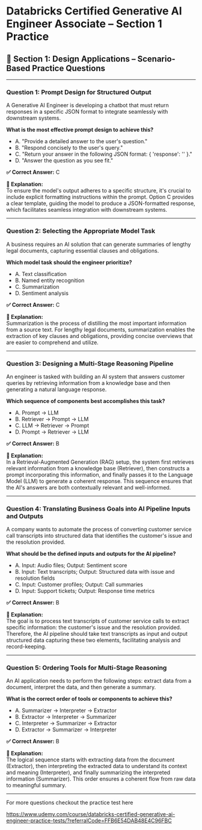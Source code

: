 # Databricks Certified Generative AI Engineer Associate – Section 1 Practice

## 📘 Section 1: Design Applications – Scenario-Based Practice Questions

---

### **Question 1: Prompt Design for Structured Output**

A Generative AI Engineer is developing a chatbot that must return responses in a specific JSON format to integrate seamlessly with downstream systems.

**What is the most effective prompt design to achieve this?**

- A. "Provide a detailed answer to the user's question."  
- B. "Respond concisely to the user's query."  
- C. "Return your answer in the following JSON format: { 'response': '<your answer>' }."  
- D. "Answer the question as you see fit."  

**✅ Correct Answer:** C

**🧠 Explanation:**  
To ensure the model's output adheres to a specific structure, it's crucial to include explicit formatting instructions within the prompt. Option C provides a clear template, guiding the model to produce a JSON-formatted response, which facilitates seamless integration with downstream systems.

---

### **Question 2: Selecting the Appropriate Model Task**

A business requires an AI solution that can generate summaries of lengthy legal documents, capturing essential clauses and obligations.

**Which model task should the engineer prioritize?**

- A. Text classification  
- B. Named entity recognition  
- C. Summarization  
- D. Sentiment analysis  

**✅ Correct Answer:** C

**🧠 Explanation:**  
Summarization is the process of distilling the most important information from a source text. For lengthy legal documents, summarization enables the extraction of key clauses and obligations, providing concise overviews that are easier to comprehend and utilize.

---

### **Question 3: Designing a Multi-Stage Reasoning Pipeline**

An engineer is tasked with building an AI system that answers customer queries by retrieving information from a knowledge base and then generating a natural language response.

**Which sequence of components best accomplishes this task?**

- A. Prompt → LLM  
- B. Retriever → Prompt → LLM  
- C. LLM → Retriever → Prompt  
- D. Prompt → Retriever → LLM  

**✅ Correct Answer:** B

**🧠 Explanation:**  
In a Retrieval-Augmented Generation (RAG) setup, the system first retrieves relevant information from a knowledge base (Retriever), then constructs a prompt incorporating this information, and finally passes it to the Language Model (LLM) to generate a coherent response. This sequence ensures that the AI's answers are both contextually relevant and well-informed.

---

### **Question 4: Translating Business Goals into AI Pipeline Inputs and Outputs**

A company wants to automate the process of converting customer service call transcripts into structured data that identifies the customer's issue and the resolution provided.

**What should be the defined inputs and outputs for the AI pipeline?**

- A. Input: Audio files; Output: Sentiment score  
- B. Input: Text transcripts; Output: Structured data with issue and resolution fields  
- C. Input: Customer profiles; Output: Call summaries  
- D. Input: Support tickets; Output: Response time metrics  

**✅ Correct Answer:** B

**🧠 Explanation:**  
The goal is to process text transcripts of customer service calls to extract specific information: the customer's issue and the resolution provided. Therefore, the AI pipeline should take text transcripts as input and output structured data capturing these two elements, facilitating analysis and record-keeping.

---

### **Question 5: Ordering Tools for Multi-Stage Reasoning**

An AI application needs to perform the following steps: extract data from a document, interpret the data, and then generate a summary.

**What is the correct order of tools or components to achieve this?**

- A. Summarizer → Interpreter → Extractor  
- B. Extractor → Interpreter → Summarizer  
- C. Interpreter → Summarizer → Extractor  
- D. Extractor → Summarizer → Interpreter  

**✅ Correct Answer:** B

**🧠 Explanation:**  
The logical sequence starts with extracting data from the document (Extractor), then interpreting the extracted data to understand its context and meaning (Interpreter), and finally summarizing the interpreted information (Summarizer). This order ensures a coherent flow from raw data to meaningful summary.

---
For more questions checkout the practice test here

https://www.udemy.com/course/databricks-certified-generative-ai-engineer-practice-tests/?referralCode=FFB6E54DAB48E4C96FBC
